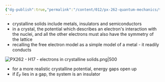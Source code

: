 ```yaml
---
{"dg-publish":true,"permalink":"/content/012/px-262-quantum-mechanics/term-2/i-electronic-configurations/px-262-i9-electrons-in-crystalline-solids/","noteIcon":"1","created":"2025-02-10T16:28:11.110+00:00","updated":"2025-02-10T16:45:19.585+00:00"}
---
```


- crystalline solids include metals, insulators and semiconductors
- in a crystal, the potential which describes an electron's interaction with the nuclei, and all the other electrons must also have the symmetry of the lattice
- recalling the free electron model as a simple model of a metal - it readily conducts

![PX262 - H17 - electrons in crystalline solids.png|500](/img/user/pics/PX262%20-%20H17%20-%20electrons%20in%20crystalline%20solids.png)

- for a more realistic crystalline potential, energy gaps open up
- if $E_F$ lies in a gap, the system is an insulator